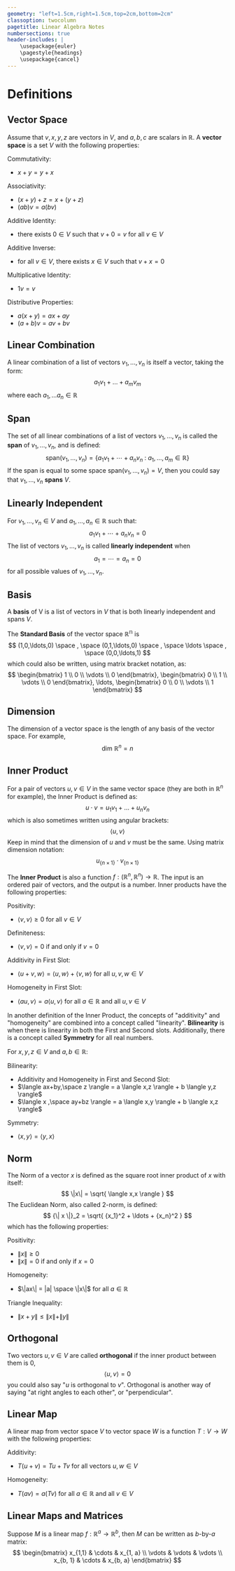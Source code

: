 ```yaml
---
geometry: "left=1.5cm,right=1.5cm,top=2cm,bottom=2cm"
classoption: twocolumn
pagetitle: Linear Algebra Notes
numbersections: true
header-includes: |
    \usepackage{euler}
    \pagestyle{headings}
    \usepackage{cancel}
---
```



Definitions
=====================================================================

Vector Space
---------------------------------------------------------------------

Assume that $v,x,y,z$ are vectors in $V$, and $a,b,c$ are scalars in $\mathbb{R}$.  A **vector space** is a set $V$ with the following properties:

Commutativity:  

* $x+y=y+x$

Associativity:  

* $(x+y)+z = x+(y+z)$
* $(ab)v=a(bv)$

Additive Identity:

* there exists $0 \in V$ such that $v+0=v$ for all $v\in V$

Additive Inverse:

* for all $v\in V$, there exists $x\in V$ such that $v+x=0$

Multiplicative Identity:  

* $1v = v$

Distributive Properties:

* $a(x+y)=ax+ay$
* $(a+b)v=av+bv$


Linear Combination
---------------------------------------------------------------------

A linear combination of a list of vectors $v_1, \ldots, v_n$ is itself a vector, taking the form:
$$
    a_1v_1 + \ldots + a_mv_m
$$
where each $a_1, \ldots a_n \in \mathbb{R}$


Span
---------------------------------------------------------------------

The set of all linear combinations of a list of vectors $v_1, \ldots, v_n$ is called the **span** of $v_1, \ldots, v_n$, and is defined:
$$
    \text{span}(v_1,\ldots,v_n) =
    \left\{
        a_1v_1 + \cdots + a_nv_n
        \ : \
        a_1,\ldots,a_m \in \mathbb{R}
    \right\}
$$
If the span is equal to some space $\text{span}(v_1,\ldots,v_n)=V$, then you could say that $v_1,\ldots,v_n$ **spans** $V$.


Linearly Independent
---------------------------------------------------------------------

For $v_1,\ldots,v_n \in V$ and $a_1,\ldots,a_n \in \mathbb{R}$ such that:
$$
    a_1v_1 + \cdots + a_nv_n = 0
$$
The list of vectors $v_1,\ldots,v_n$ is called **linearly independent** when
$$
    a_1=\cdots=a_n=0
$$
for all possible values of $v_1,\ldots,v_n$.


Basis
---------------------------------------------------------------------

A **basis** of V is a list of vectors in $V$ that is both linearly independent and spans $V$.

The **Standard Basis** of the vector space $\mathbb{R^n}$ is
$$
    (1,0,\ldots,0) \space , \space
    (0,1,\ldots,0) \space , \space
    \ldots \space , \space  
    (0,0,\ldots,1)
$$
which could also be written, using matrix bracket notation, as:
$$
    \begin{bmatrix} 1 \\ 0 \\ \vdots \\ 0 \end{bmatrix},
    \begin{bmatrix} 0 \\ 1 \\ \vdots \\ 0 \end{bmatrix},
    \ldots,
    \begin{bmatrix} 0 \\ 0 \\ \vdots \\ 1 \end{bmatrix}
$$

Dimension
---------------------------------------------------------------------

The dimension of a vector space is the length of any basis of the vector space.  For example,
$$
    \text{dim } \mathbb{R}^n = n
$$


Inner Product
---------------------------------------------------------------------

For a pair of vectors $u,v \in V$ in the same vector space (they are both in $\mathbb{R}^n$ for example), the Inner Product is defined as:
$$
    u \cdot v = u_1v_1 + ... + u_nv_n
$$
which is also sometimes written using angular brackets:
$$
    \langle u, v \rangle
$$
Keep in mind that the dimension of $u$ and $v$ must be the same.  Using matrix dimension notation:
$$
    u_{\{n \times 1\}} \cdot v_{\{n \times 1\}}
$$

The **Inner Product** is also a function $f: (\mathbb{R}^n, \mathbb{R}^n) \to \mathbb{R}$.  The input is an ordered pair of vectors, and the output is a number.  Inner products have the following properties:

Positivity:

* $\langle v, v \rangle \geq 0$ for all $v \in V$

Definiteness:

* $\langle v, v \rangle = 0$ if and only if $v=0$

Additivity in First Slot:

* $\langle u+v, w \rangle = \langle u,w \rangle + \langle v,w \rangle$ for all $u,v,w \in V$

Homogeneity in First Slot:

* $\langle au, v \rangle = a \langle u,v \rangle$ for all $a \in \mathbb{R}$ and all $u,v \in V$


In another definition of the Inner Product, the concepts of "additivity" and "homogeneity" are combined into a concept called "linearity".  **Bilinearity** is when there is linearity in both the First and Second slots.  Additionally, there is a concept called **Symmetry** for all real numbers.

For $x,y,z \in V$ and $a,b \in \mathbb{R}$:

Bilinearity:

* Additivity and Homogeneity in First and Second Slot:
* $\langle ax+by,\space z \rangle = a \langle x,z \rangle + b \langle y,z \rangle$
* $\langle x ,\space ay+bz \rangle = a \langle x,y \rangle + b \langle x,z \rangle$

Symmetry:

* $\langle x,y \rangle = \langle y,x \rangle$



Norm
---------------------------------------------------------------------
The Norm of a vector $x$ is defined as the square root inner product of $x$ with itself:
$$
    \|x\| = \sqrt{ \langle x,x \rangle }
$$
The Euclidean Norm, also called 2-norm, is defined:
$$
    {\| x \|}_2 = \sqrt{ {x_1}^2 + \ldots + {x_n}^2 }
$$
which has the following properties:

Positivity:

* $\|x\| \geq 0$
* $\|x\|=0$ if and only if $x = 0$

Homogeneity:

* $\|ax\| = |a| \space \|x\|$ for all $a \in \mathbb{R}$

Triangle Inequality:

* $\|x+y\| \leq \|x\| + \|y\|$


Orthogonal
---------------------------------------------------------------------

Two vectors $u,v \in V$ are called **orthogonal** if the inner product between them is 0,
$$
    \langle u, v \rangle = 0
$$
you could also say "$u$ is orthogonal to $v$".  Orthogonal is another way of saying "at right angles to each other", or "perpendicular".

Linear Map
---------------------------------------------------------------------

A linear map from vector space $V$ to vector space $W$ is a function $T:V\to W$ with the following properties:

Additivity:

* $T(u+v) = Tu + Tv$ for all vectors $u,w \in V$

Homogeneity:

* $T(av) = a(Tv)$ for all $a\in \mathbb{R}$ and all $v\in V$



Linear Maps and Matrices
---------------------------------------------------------------------

Suppose $M$ is a linear map $f: \mathbb{R}^a \to \mathbb{R}^b$, then $M$ can be written as $b$-by-$a$ matrix:
$$
    \begin{bmatrix}
        x_{1,1} & \cdots & x_{1, a} \\
        \vdots & \vdots & \vdots \\
        x_{b, 1} & \cdots & x_{b, a}
    \end{bmatrix}
$$
